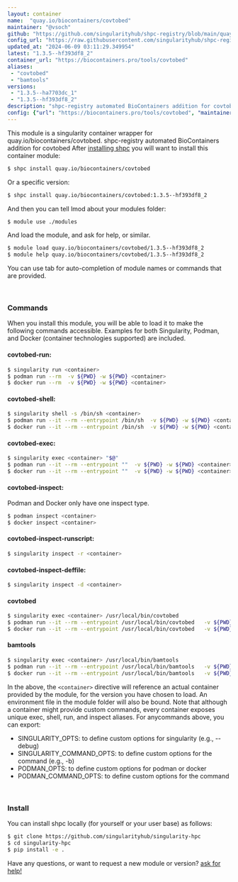 ```yaml
---
layout: container
name:  "quay.io/biocontainers/covtobed"
maintainer: "@vsoch"
github: "https://github.com/singularityhub/shpc-registry/blob/main/quay.io/biocontainers/covtobed/container.yaml"
config_url: "https://raw.githubusercontent.com/singularityhub/shpc-registry/main/quay.io/biocontainers/covtobed/container.yaml"
updated_at: "2024-06-09 03:11:29.349954"
latest: "1.3.5--hf393df8_2"
container_url: "https://biocontainers.pro/tools/covtobed"
aliases:
 - "covtobed"
 - "bamtools"
versions:
 - "1.3.5--ha7703dc_1"
 - "1.3.5--hf393df8_2"
description: "shpc-registry automated BioContainers addition for covtobed"
config: {"url": "https://biocontainers.pro/tools/covtobed", "maintainer": "@vsoch", "description": "shpc-registry automated BioContainers addition for covtobed", "latest": {"1.3.5--hf393df8_2": "sha256:204a2db9004e10949855fa83de020f41d036719c695cc70626de17cb36a49131"}, "tags": {"1.3.5--ha7703dc_1": "sha256:12aaf04110f12cff1a9f45218eacb29265dbe81602fc3bf6f43adf64450aabeb", "1.3.5--hf393df8_2": "sha256:204a2db9004e10949855fa83de020f41d036719c695cc70626de17cb36a49131"}, "docker": "quay.io/biocontainers/covtobed", "aliases": {"covtobed": "/usr/local/bin/covtobed", "bamtools": "/usr/local/bin/bamtools"}}
---
```


This module is a singularity container wrapper for quay.io/biocontainers/covtobed.
shpc-registry automated BioContainers addition for covtobed
After [installing shpc](#install) you will want to install this container module:


```bash
$ shpc install quay.io/biocontainers/covtobed
```

Or a specific version:

```bash
$ shpc install quay.io/biocontainers/covtobed:1.3.5--hf393df8_2
```

And then you can tell lmod about your modules folder:

```bash
$ module use ./modules
```

And load the module, and ask for help, or similar.

```bash
$ module load quay.io/biocontainers/covtobed/1.3.5--hf393df8_2
$ module help quay.io/biocontainers/covtobed/1.3.5--hf393df8_2
```

You can use tab for auto-completion of module names or commands that are provided.

<br>

### Commands

When you install this module, you will be able to load it to make the following commands accessible.
Examples for both Singularity, Podman, and Docker (container technologies supported) are included.

#### covtobed-run:

```bash
$ singularity run <container>
$ podman run --rm  -v ${PWD} -w ${PWD} <container>
$ docker run --rm  -v ${PWD} -w ${PWD} <container>
```

#### covtobed-shell:

```bash
$ singularity shell -s /bin/sh <container>
$ podman run --it --rm --entrypoint /bin/sh  -v ${PWD} -w ${PWD} <container>
$ docker run --it --rm --entrypoint /bin/sh  -v ${PWD} -w ${PWD} <container>
```

#### covtobed-exec:

```bash
$ singularity exec <container> "$@"
$ podman run --it --rm --entrypoint ""  -v ${PWD} -w ${PWD} <container> "$@"
$ docker run --it --rm --entrypoint ""  -v ${PWD} -w ${PWD} <container> "$@"
```

#### covtobed-inspect:

Podman and Docker only have one inspect type.

```bash
$ podman inspect <container>
$ docker inspect <container>
```

#### covtobed-inspect-runscript:

```bash
$ singularity inspect -r <container>
```

#### covtobed-inspect-deffile:

```bash
$ singularity inspect -d <container>
```


#### covtobed

```bash
$ singularity exec <container> /usr/local/bin/covtobed
$ podman run --it --rm --entrypoint /usr/local/bin/covtobed   -v ${PWD} -w ${PWD} <container> -c " $@"
$ docker run --it --rm --entrypoint /usr/local/bin/covtobed   -v ${PWD} -w ${PWD} <container> -c " $@"
```


#### bamtools

```bash
$ singularity exec <container> /usr/local/bin/bamtools
$ podman run --it --rm --entrypoint /usr/local/bin/bamtools   -v ${PWD} -w ${PWD} <container> -c " $@"
$ docker run --it --rm --entrypoint /usr/local/bin/bamtools   -v ${PWD} -w ${PWD} <container> -c " $@"
```



In the above, the `<container>` directive will reference an actual container provided
by the module, for the version you have chosen to load. An environment file in the
module folder will also be bound. Note that although a container
might provide custom commands, every container exposes unique exec, shell, run, and
inspect aliases. For anycommands above, you can export:

 - SINGULARITY_OPTS: to define custom options for singularity (e.g., --debug)
 - SINGULARITY_COMMAND_OPTS: to define custom options for the command (e.g., -b)
 - PODMAN_OPTS: to define custom options for podman or docker
 - PODMAN_COMMAND_OPTS: to define custom options for the command

<br>

### Install

You can install shpc locally (for yourself or your user base) as follows:

```bash
$ git clone https://github.com/singularityhub/singularity-hpc
$ cd singularity-hpc
$ pip install -e .
```

Have any questions, or want to request a new module or version? [ask for help!](https://github.com/singularityhub/singularity-hpc/issues)